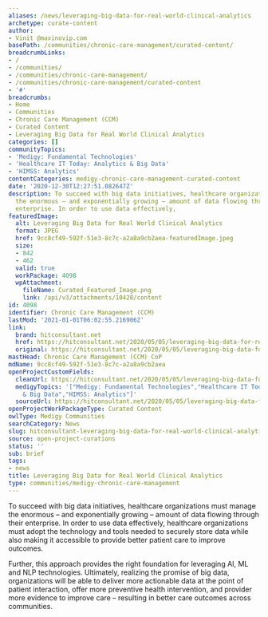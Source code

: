 ```yaml
---
aliases: /news/leveraging-big-data-for-real-world-clinical-analytics
archetype: curate-content
author:
- Vinit @maxinovip.com
basePath: /communities/chronic-care-management/curated-content/
breadcrumbLinks:
- /
- /communities/
- /communities/chronic-care-management/
- /communities/chronic-care-management/curated-content
- '#'
breadcrumbs:
- Home
- Communities
- Chronic Care Management (CCM)
- Curated Content
- Leveraging Big Data for Real World Clinical Analytics
categories: []
communityTopics:
- 'Medigy: Fundamental Technologies'
- 'Healthcare IT Today: Analytics & Big Data'
- 'HIMSS: Analytics'
contentCategories: medigy-chronic-care-management-curated-content
date: '2020-12-30T12:27:51.082647Z'
description: To succeed with big data initiatives, healthcare organizations must manage
  the enormous – and exponentially growing – amount of data flowing through their
  enterprise. In order to use data effectively,
featuredImage:
  alt: Leveraging Big Data for Real World Clinical Analytics
  format: JPEG
  href: 9cc8cf49-592f-51e3-8c7c-a2a8a9cb2aea-featuredImage.jpeg
  size:
  - 842
  - 462
  valid: true
  workPackage: 4098
  wpAttachment:
    fileName: Curated_Featured_Image.png
    link: /api/v3/attachments/10428/content
id: 4098
identifier: Chronic Care Management (CCM)
lastMod: '2021-01-01T06:02:55.216906Z'
link:
  brand: hitconsultant.net
  href: https://hitconsultant.net/2020/05/05/leveraging-big-data-for-real-world-clinical-analytics/
  original: https://hitconsultant.net/2020/05/05/leveraging-big-data-for-real-world-clinical-analytics/
mastHead: Chronic Care Management (CCM) CoP
mdName: 9cc8cf49-592f-51e3-8c7c-a2a8a9cb2aea
openProjectCustomFields:
  cleanUrl: https://hitconsultant.net/2020/05/05/leveraging-big-data-for-real-world-clinical-analytics/
  medigyTopics: '["Medigy: Fundamental Technologies","Healthcare IT Today: Analytics
    & Big Data","HIMSS: Analytics"]'
  sourceUrl: https://hitconsultant.net/2020/05/05/leveraging-big-data-for-real-world-clinical-analytics/
openProjectWorkPackageType: Curated Content
owlType: Medigy Communities
searchCategory: News
slug: hitconsultant-leveraging-big-data-for-real-world-clinical-analytics
source: open-project-curations
status: ''
sub: brief
tags:
- news
title: Leveraging Big Data for Real World Clinical Analytics
type: communities/medigy-chronic-care-management
---
```


<p>To succeed with big data initiatives, healthcare organizations must manage the enormous – and exponentially growing – amount of data flowing through their enterprise. In order to use data effectively, healthcare organizations must adopt the technology and tools needed to securely store data while also making it accessible to provide better patient care to improve outcomes.</p><p>Further, this approach provides the right foundation for leveraging AI, ML and NLP technologies. Ultimately, realizing the promise of big data, organizations will be able to deliver more actionable data at the point of patient interaction, offer more preventive health intervention, and provider more evidence to improve care – resulting in better care outcomes across communities.&nbsp;</p>